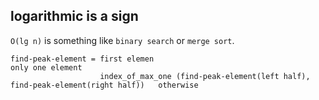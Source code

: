 ## logarithmic is a sign

`O(lg n)` is  something like `binary search` or `merge sort`.


```
find-peak-element = first elemen                                                                     only one element
                    index_of_max_one (find-peak-element(left half), find-peak-element(right half))   otherwise
``` 
 
 
